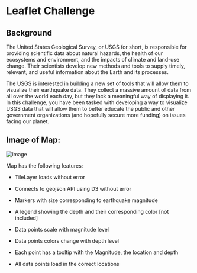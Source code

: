<h1>Leaflet Challenge</h1>

<h2>Background</h2>

<p> The United States Geological Survey, or USGS for short, is responsible for providing scientific data about natural hazards, the health of our ecosystems and environment, and the impacts of climate and land-use change. Their scientists develop new methods and tools to supply timely, relevant, and useful information about the Earth and its processes.</p>

<p>The USGS is interested in building a new set of tools that will allow them to visualize their earthquake data. They collect a massive amount of data from all over the world each day, but they lack a meaningful way of displaying it. In this challenge, you have been tasked with developing a way to visualize USGS data that will allow them to better educate the public and other government organizations (and hopefully secure more funding) on issues facing our planet.</p>

<h2>Image of Map:</h2>

  ![image](https://github.com/CourtneyCole123/leaflet-challenge/assets/162069113/cda988ea-db4b-40a4-8880-0b6206967e9f)

<p>Map has the following features:</p>

  - TileLayer loads without error

  - Connects to geojson API using D3 without error

  -  Markers with size corresponding to earthquake magnitude

  - A legend showing the depth and their corresponding color [not included]

  - Data points scale with magnitude level

  - Data points colors change with depth level

  - Each point has a tooltip with the Magnitude, the location and depth

  - All data points load in the correct locations
